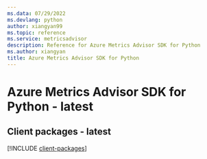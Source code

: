 ```yaml
---
ms.data: 07/29/2022
ms.devlang: python
author: xiangyan99
ms.topic: reference
ms.service: metricsadvisor
description: Reference for Azure Metrics Advisor SDK for Python
ms.author: xiangyan
title: Azure Metrics Advisor SDK for Python
---
```

# Azure Metrics Advisor SDK for Python - latest

## Client packages - latest
[!INCLUDE [client-packages](metrics-advisor-client-index.md)]